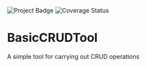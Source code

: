 <img src="https://ci.appveyor.com/api/projects/status/hulvlgmwvndv8me7/branch/master?svg=true" alt="Project Badge"> <img src="https://ci.appveyor.com/api/projects/status/hulvlgmwvndv8me7/branch/master?svg=true" alt="Coverage Status" />



# BasicCRUDTool
A simple tool for carrying out CRUD operations
